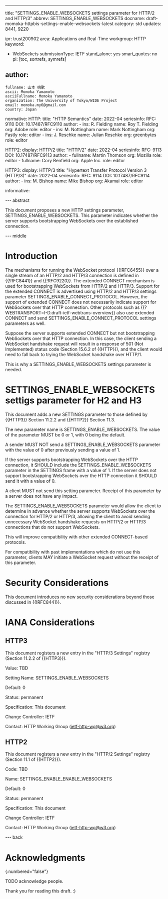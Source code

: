 ---
title: "SETTINGS_ENABLE_WEBSOCKETS settings parameter for HTTP/2 and HTTP/3"
abbrev: SETTINGS_ENABLE_WEBSOCKETS
docname: draft-momoka-httpbis-settings-enable-websockets-latest
category: std
updates: 8441, 9220

ipr: trust200902
area: Applications and Real-Time
workgroup: HTTP
keyword:
  - WebSockets
submissionType:
  IETF
stand_alone: yes
smart_quotes: no
pi: [toc, sortrefs, symrefs]

author:
 -
    fullname: 山本 桃歌
    ascii: Momoka Yamamoto
    asciiFullname: Momoka Yamamoto
    organization: The University of Tokyo/WIDE Project
    email: momoka.my6@gmail.com
    country: Japan



normative:
  HTTP:
    title: "HTTP Semantics"
    date: 2022-04
    seriesinfo:
      RFC: 9110
      DOI: 10.17487/RFC9110
    author:
      -
          ins: R. Fielding
          name: Roy T. Fielding
          org: Adobe
          role: editor
      -
          ins: M. Nottingham
          name: Mark Nottingham
          org: Fastly
          role: editor
      -
          ins: J. Reschke
          name: Julian Reschke
          org: greenbytes
          role: editor

  HTTP2:
    display: HTTP/2
    title: "HTTP/2"
    date: 2022-04
    seriesinfo:
      RFC: 9113
      DOI: 10.17487/RFC9113
    author:
      -
          fullname: Martin Thomson
          org: Mozilla
          role: editor
      -
          fullname: Cory Benfield
          org: Apple Inc.
          role: editor

  HTTP3:
    display: HTTP/3
    title: "Hypertext Transfer Protocol Version 3 (HTTP/3)"
    date: 2022-04
    seriesinfo:
      RFC: 9114
      DOI: 10.17487/RFC9114
    author:
      -
          ins: M. Bishop
          name: Mike Bishop
          org: Akamai
          role: editor



informative:




--- abstract

This document proposes a new HTTP settings parameter, SETTINGS_ENABLE_WEBSOCKETS. This parameter indicates whether the server supports bootstrapping WebSockets over the established connection.


--- middle

# Introduction

The mechanisms for running the WebSocket protocol {{!RFC6455}} over a single stream of an HTTP/2 and HTTP/3 connection is defined in {{!RFC8441}} and {{!RFC9220}}. The extended CONNECT mechanism is used for bootstrapping WebSockets from HTTP/2 and HTTP/3. Support for the extended CONNECT is advertised using HTTP/2 and HTTP/3 settings parameter SETTINGS_ENABLE_CONNECT_PROTOCOL. However, the support of extended CONNECT does not necessarily indicate support for WebSockets over that HTTP connection. Other protocols such as {{?WEBTRANSPORT=I-D.draft-ietf-webtrans-overview}} also use extended CONNECT and send SETTINGS_ENABLE_CONNECT_PROTOCOL settings parameters as well.

Suppose the server supports extended CONNECT but not bootstrapping WebSockets over that HTTP connection. In this case, the client sending a WebSocket handshake request will result in a response of 501 (Not Implemented) status code (Section 15.6.2 of {{HTTP}}), and the client would need to fall back to trying the WebSocket handshake over HTTP/1.

This is why a SETTINGS_ENABLE_WEBSOCKETS settings parameter is needed.


# SETTINGS_ENABLE_WEBSOCKETS settigs parameter for H2 and H3
This document adds a new SETTINGS parameter to those defined by
{{HTTP3}} Section 11.2.2 and {{HTTP2}} Section 11.3.

The new parameter name is SETTINGS_ENABLE_WEBSOCKETS. The
value of the parameter MUST be 0 or 1, with 0 being the default.

A sender MUST NOT send a SETTINGS_ENABLE_WEBSOCKETS parameter
with the value of 0 after previously sending a value of 1.

If the server supports bootstrapping WebSockets over the HTTP connection, it SHOULD include the SETTINGS_ENABLE_WEBSOCKETS parameter in the SETTINGS frame with a value of 1.
If the server does not support bootstrapping WebSockets over the HTTP connection it SHOULD send it with a value of 0.

A client MUST not send this setting parameter.
Receipt of this parameter by a server does not have any impact.


The SETTINGS_ENABLE_WEBSOCKETS parameter would allow the client to determine in advance whether the server supports WebSockets over the connection for HTTP/2 or HTTP/3, allowing the client to avoid sending unnecessary WebSocket handshake requests on HTTP/2 or HTTP/3 connections that do not support WebSockets.

This will improve compatibility with other extended CONNECT-based protocols.

For compatibility with past implementations which do not use this parameter,
 clients MAY initiate a WebSocket request without the receipt of this parameter.


# Security Considerations

This document introduces no new security considerations beyond those discussed in {{!RFC8441}}.

# IANA Considerations

## HTTP3
This document registers a new entry in the "HTTP/3 Settings" registry (Section 11.2.2 of {{HTTP3}}).

Value: TBD

Setting Name: SETTINGS_ENABLE_WEBSOCKETS

Default: 0

Status: permanent

Specification: This document

Change Controller: IETF

Contact: HTTP Working Group (ietf-http-wg@w3.org)

## HTTP2
This document registers a new entry in the "HTTP/2 Settings" registry (Section 11.1 of {{HTTP2}}).

Code: TBD

Name: SETTINGS_ENABLE_ENABLE_WEBSOCKETS

Default: 0

Status: permanent

Specification: This document

Change Controller: IETF

Contact: HTTP Working Group (ietf-http-wg@w3.org)

--- back

# Acknowledgments
{:numbered="false"}

TODO acknowledge people.

Thank you for reading this draft. :)
